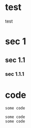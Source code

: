 test
====

test

# sec 1

## sec 1.1

### sec 1.1.1

# code
`some code`

    some code
    some code

